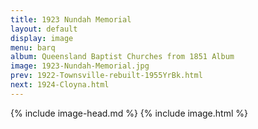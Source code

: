 ```yaml
---
title: 1923 Nundah Memorial
layout: default
display: image
menu: barq
album: Queensland Baptist Churches from 1851 Album
image: 1923-Nundah-Memorial.jpg
prev: 1922-Townsville-rebuilt-1955YrBk.html
next: 1924-Cloyna.html
---
```

{% include image-head.md %}
{% include image.html %}